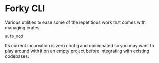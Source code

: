 # Forky CLI

Various utilities to ease some of the repetitious work that comes with managing crates.

```auto_mod```

Its current incarnation is zero config and opinionated so you may want to play around with it on an empty project before integrating with existing codebases.
